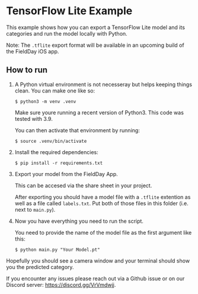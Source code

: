 # TensorFlow Lite Example

This example shows how you can export a TensorFlow Lite model and its categories and run the model locally with Python.

Note: The `.tflite` export format will be available in an upcoming build of the FieldDay iOS app.

## How to run

1. A Python virtual environment is not necesseray but helps keeping things clean. You can make one like so:

    `$ python3 -m venv .venv`

    Make sure youre running a recent version of Python3. This code was tested with 3.9.

    You can then activate that environment by running:

    `$ source .venv/bin/activate`

2. Install the required dependencies:

    `$ pip install -r requirements.txt`

3. Export your model from the FieldDay App.

    This can be accesed via the share sheet in your project.

    After exporting you should have a model file with a `.tflite` extention as well as a file called `labels.txt`.
    Put both of those files in this folder (i.e. next to `main.py`).

4. Now you have everything you need to run the script.

    You need to provide the name of the model file as the first argument like this:

    `$ python main.py "Your Model.pt"`

Hopefully you should see a camera window and your terminal should show you the predicted category.

If you encounter any issues please reach out via a Github issue or on our Discord server: https://discord.gg/VrVmdwjj.

